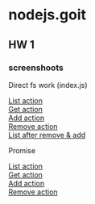# nodejs.goit

## HW 1
### screenshoots

Direct fs work (index.js)

<a href="https://ibb.co/Zx8FHM9">List action</a>
<br>
<a href="https://ibb.co/s5LRzY5">Get action</a>
<br>
<a href="https://ibb.co/D1JJSsN">Add action</a>
<br>
<a href="https://ibb.co/47HCZWZ">Remove action</a>
<br>
<a href="https://ibb.co/KGdxHLC">List after remove & add</a>
<br>

Promise

<a href="https://ibb.co/99JhLkb">List action</a>
<br>
<a href="https://ibb.co/bmYCG3C">Get action</a>
<br>
<a href="https://ibb.co/JmNZzg5">Add action</a>
<br>
<a href="https://ibb.co/6Z1DvfN">Remove action</a>
<br>
